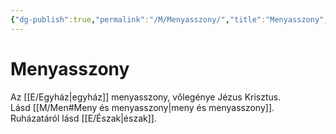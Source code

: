 ```yaml
---
{"dg-publish":true,"permalink":"/M/Menyasszony/","title":"Menyasszony","created":"2024-11-08T00:21","updated":"2024-11-08T00:21"}
---
```



# Menyasszony

Az [[E/Egyház\|egyház]] menyasszony, vőlegénye Jézus Krisztus.  
Lásd [[M/Men#Meny és menyasszony\|meny és menyasszony]]. Ruházatáról lásd [[E/Észak\|észak]].  